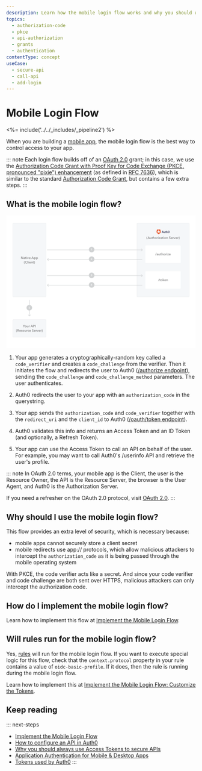 ```yaml
---
description: Learn how the mobile login flow works and why you should use it for mobile apps.
topics:
  - authorization-code
  - pkce
  - api-authorization
  - grants
  - authentication
contentType: concept
useCase:
  - secure-api
  - call-api
  - add-login
---
```

# Mobile Login Flow

<%= include('../../_includes/_pipeline2') %>

When you are building a [mobile app](/quickstart/native), the mobile login flow is the best way to control access to your app. 


::: note
Each login flow builds off of an [OAuth 2.0](/protocols/oauth2) grant; in this case, we use the [Authorization Code Grant with Proof Key for Code Exchange (PKCE, pronounced "pixie") enhancement](https://oauth.net/2/pkce/) (as defined in [RFC 7636](https://tools.ietf.org/html/rfc7636)), which is similar to the standard [Authorization Code Grant](https://oauth.net/2/grant-types/authorization-code/), but contains a few extra steps.
:::

## What is the mobile login flow?

![Authorization Code Grant using PKCE](/media/articles/api-auth/authorization-code-grant-pkce.png)

 1. Your app generates a cryptographically-random key called a `code_verifier` and creates a `code_challenge` from the verifier. Then it initiates the flow and redirects the user to Auth0 ([/authorize endpoint](/api/authentication#authorization-code-grant-pkce-)), sending the `code_challenge` and `code_challenge_method` parameters. The user authenticates.

 2. Auth0 redirects the user to your app with an `authorization_code` in the querystring.

 3. Your app sends the `authorization_code` and `code_verifier` together with the `redirect_uri` and the `client_id` to Auth0 ([/oauth/token endpoint](/api/authentication?http#authorization-code-pkce-)).

 4. Auth0 validates this info and returns an Access Token and an ID Token (and optionally, a Refresh Token).

 5. Your app can use the Access Token to call an API on behalf of the user. For example, you may want to call Auth0's /userinfo API and retrieve the user's profile.

::: note
In OAuth 2.0 terms, your mobile app is the Client, the user is the Resource Owner, the API is the Resource Server, the browser is the User Agent, and Auth0 is the Authorization Server.

If you need a refresher on the OAuth 2.0 protocol, visit [OAuth 2.0](/protocols/oauth2).
:::

## Why should I use the mobile login flow?

This flow provides an extra level of security, which is necessary because:

* mobile apps cannot securely store a client secret
* mobile redirects use app:// protocols, which allow malicious attackers to intercept the `authorization_code` as it is being passed through the mobile operating system

With PKCE, the code verifier acts like a secret. And since your code verifier and code challenge are both sent over HTTPS, malicious attackers can only intercept the authorization code.

## How do I implement the mobile login flow?

Learn how to implement this flow at [Implement the Mobile Login Flow](/api-auth/tutorials/authorization-code-grant-pkce).

## Will rules run for the mobile login flow?

Yes, [rules](/rules) will run for the mobile login flow. If you want to execute special logic for this flow, check that the `context.protocol` property in your rule contains a value of `oidc-basic-profile`. If it does, then the rule is running during the mobile login flow.

Learn how to implement this at [Implement the Mobile Login Flow: Customize the Tokens](/api-auth/tutorials/authorization-code-grant-pkce#optional-customize-the-tokens).

## Keep reading

::: next-steps
- [Implement the Mobile Login Flow](/api-auth/tutorials/mobile-login-flow)
- [How to configure an API in Auth0](/api-auth/guides/configure-api)
- [Why you should always use Access Tokens to secure APIs](/api-auth/why-use-access-tokens-to-secure-apis)
- [Application Authentication for Mobile & Desktop Apps](/application-auth/mobile-desktop)
- [Tokens used by Auth0](/tokens)
:::

